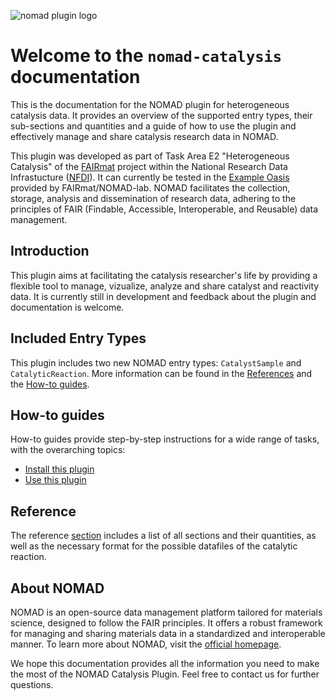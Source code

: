 ![nomad plugin logo](assets/nomad-plugin-logo.png)

# Welcome to the `nomad-catalysis` documentation

This is the documentation for the NOMAD plugin for heterogeneous catalysis data. It
provides an overview of the supported entry types, their sub-sections and quantities and
a guide of how to use the plugin and effectively manage and share catalysis research data
in NOMAD.

This plugin was developed as part of Task Area E2 "Heterogeneous Catalysis" of the
[FAIRmat](https://www.fairmat-nfdi.eu/fairmat) project within the National Research Data
Infrastucture ([NFDI](https://www.nfdi.de)). It can currently be tested in the
[Example Oasis](https://nomad-lab.eu/prod/v1/oasis/gui/) provided by FAIRmat/NOMAD-lab.
NOMAD facilitates the collection, storage, analysis and dissemination of research data,
adhering to the principles of FAIR (Findable, Accessible, Interoperable, and Reusable)
data management.


## Introduction

This plugin aims at facilitating the catalysis researcher's life by providing a flexible
tool to manage, vizualize, analyze and share catalyst and reactivity data. It is currently still in
development and feedback about the plugin and documentation is welcome.

## Included Entry Types
This plugin includes two new NOMAD entry types: `CatalystSample` and `CatalyticReaction`. More information can be found in the [References](reference/references.md) and the [How-to guides](How_to/use_this_plugin.md).

<div markdown="block" class="home-grid">
<div markdown="block">

## How-to guides

How-to guides provide step-by-step instructions for a wide range of tasks, with the overarching topics:

- [Install this plugin](how_to/install_this_plugin.md)
- [Use this plugin](how_to/use_this_plugin.md)

</div>

<div markdown="block">


## Reference

The reference [section](reference/references.md) includes a list of all sections and their quantities,
as well as the necessary format for the possible datafiles of the catalytic reaction.

</div>
</div>

## About NOMAD

NOMAD is an open-source data management platform tailored for materials science, designed to follow the FAIR principles. It offers a robust framework for managing and sharing materials data in a standardized and interoperable manner. To learn more about NOMAD, visit the [official homepage](https://nomad-lab.eu/nomad-lab/).

We hope this documentation provides all the information you need to make the most of the NOMAD Catalysis Plugin. Feel free to contact us for further questions.